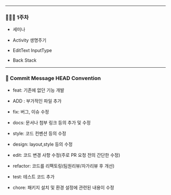 
---

### 👨🏻‍💻 1주차 

- 세미나

- Activity 생명주기

- EditText InputType

- Back Stack


---


### 🤚 Commit Message HEAD Convention


- feat: 기존에 없던 기능 개발

- ADD : 부가적인 파일 추가

- fix: 버그, 이슈 수정

- docs: 문서나 첨부 링크 등의 추가 및 수정

- style: 코드 컨벤션 등의 수정 

- design: layout,style 등의 수정

- edit: 코드 변경 사항 수정(주로 PR 요청 전의 간단한 수정)

- refactor: 코드를 리팩토링(팀원리뷰/자가리뷰 후 개선)

- test: 테스트 코드 추가

- chore: 패키지 설치 및 환경 설정에 관련된 내용이 수정
